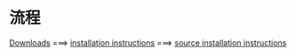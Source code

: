 # 流程

[Downloads](https://golang.org/dl/) 
===> [installation instructions](https://golang.org/doc/install) 
===> [source installation instructions](https://golang.org/doc/install/source)